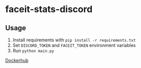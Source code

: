 # faceit-stats-discord

## Usage

1. Install requirements with `pip install -r requirements.txt`
2. Set `DISCORD_TOKEN` and `FACEIT_TOKEN` environment variables
3. Run `python main.py`

[Dockerhub](https://hub.docker.com/r/samut3/faceit-stats-discord)
